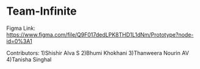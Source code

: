 # Team-Infinite

Figma Link:
https://www.figma.com/file/Q9F017dedLPK8THD1L1dNm/Prototype?node-id=0%3A1

Contributors:
1)Shishir Alva S
2)Bhumi Khokhani
3)Thanweera Nourin AV
4)Tanisha Singhal

